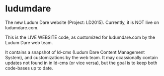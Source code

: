 ludumdare
=========

The new Ludum Dare website (Project: LD2015). Currently, it is NOT live on ludumdare.com.

This is the LIVE WEBSITE code, as customized for ludumdare.com by the Ludum Dare web team. 

It contains a snapshot of ld-cms (Ludum Dare Content Management System), and customizations by the web team. It may ocassionally contain updates not found in in ld-cms (or vice versa), but the goal is to keep both code-bases up to date.
